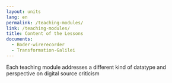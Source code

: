 ```yaml
---
layout: units
lang: en
permalink: /teaching-modules/
link: /teaching-modules/
title: Content of the Lessons
documents:
  - Boder-wirerecorder
  - Transformation-Galilei
---
```


Each teaching module addresses a different kind of datatype and perspective on digital source criticism

<!-- more -->
